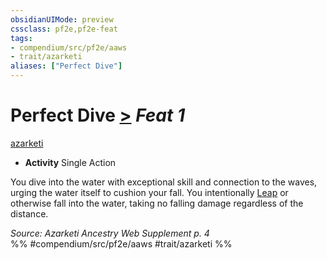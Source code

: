 ```yaml
---
obsidianUIMode: preview
cssclass: pf2e,pf2e-feat
tags:
- compendium/src/pf2e/aaws
- trait/azarketi
aliases: ["Perfect Dive"]
---
```

# Perfect Dive  [>](rules/core-rulebook/chapter-9-playing-the-game.md#Actions "Single Action") *Feat 1*  
[azarketi](rules/traits/azarketi-loag.md "Azarketi Ancestry & Heritage Trait")  

- **Activity** Single Action

You dive into the water with exceptional skill and connection to the waves, urging the water itself to cushion your fall. You intentionally [Leap](rules/actions/leap.md) or otherwise fall into the water, taking no falling damage regardless of the distance.

*Source: Azarketi Ancestry Web Supplement p. 4*  
%% #compendium/src/pf2e/aaws #trait/azarketi %%